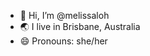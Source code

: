 - 👋 Hi, I’m @melissaloh
- 🌏 I live in Brisbane, Australia
- 😄 Pronouns: she/her

<!---
melissaloh/melissaloh is a ✨ special ✨ repository because its `README.md` (this file) appears on your GitHub profile.
You can click the Preview link to take a look at your changes.
--->

